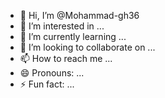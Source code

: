 - 👋 Hi, I’m @Mohammad-gh36
- 👀 I’m interested in ...
- 🌱 I’m currently learning ...
- 💞️ I’m looking to collaborate on ...
- 📫 How to reach me ...
- 😄 Pronouns: ...
- ⚡ Fun fact: ...

<!---
Mohammad-gh36/Mohammad-gh36 is a ✨ special ✨ repository because its `README.md` (this file) appears on your GitHub profile.
You can click the Preview link to take a look at your changes.
فارسی پاسخ داده میشه ؟
